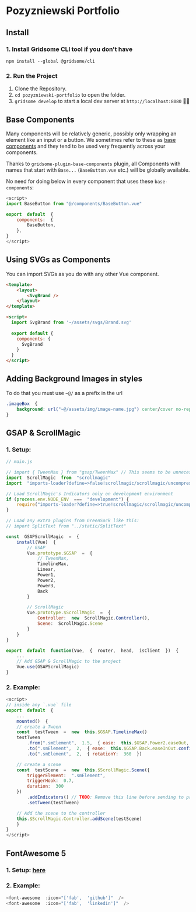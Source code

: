 
#  Pozyzniewski Portfolio

    
## Install
### 1. Install Gridsome CLI tool if you don't have

`npm install --global @gridsome/cli`

### 2. Run the Project
1. Clone the Repository.
2.  `cd pozyzniewski-portfolio` to open the folder.
3.  `gridsome develop` to start a local dev server at `http://localhost:8080` 🎉🙌

## Base Components
Many components will be relatively generic, possibly only wrapping an element like an input or a button. We sometimes refer to these as [base components](https://vuejs.org/v2/style-guide/#Base-component-names-strongly-recommended) and they tend to be used very frequently across your components.

Thanks to `gridsome-plugin-base-components` plugin, all Components with names that start with `Base...` (`BaseButton.vue` etc.) will be globally available. 

No need for doing below in every component that uses these `base-components`:
```javascript
<script>
import BaseButton from "@/components/BaseButton.vue"

export  default  { 
	components:  {
		BaseButton,
	},
}
</script>
```

## Using SVGs as Components
You can import SVGs as you do with any other Vue component.

```html
<template>
	<layout>
		<SvgBrand />
	</layout>
</template>

<script>
  import SvgBrand from '~/assets/svgs/Brand.svg'
  
  export default {
    components: {
      SvgBrand
    }
  }
</script>
```

## Adding Background Images in styles
To do that you must use ``~@/`` as a prefix in the url
```css 
.imageBox  {
	background: url("~@/assets/img/image-name.jpg") center/cover no-repeat;
}
```


## GSAP & ScrollMagic

### 1. Setup:
```javascript
// main.js

// import { TweenMax } from "gsap/TweenMax" // This seems to be unnecessary
import  ScrollMagic  from  "scrollmagic"
import  "imports-loader?define=>false!scrollmagic/scrollmagic/uncompressed/plugins/animation.gsap"

// Load ScrollMagic's Indicators only on development environment
if (process.env.NODE_ENV  ===  "development") {
	require("imports-loader?define=>true!scrollmagic/scrollmagic/uncompressed/plugins/debug.addIndicators")
}

// Load any extra plugins from GreenSock like this:
// import SplitText from "../static/SplitText"

const  GSAPScrollMagic  =  {
	install(Vue)  {
		// GSAP
		Vue.prototype.$GSAP  =  {
			// TweenMax,
			TimelineMax,
			Linear,
			Power1,
			Power2,
			Power3,
			Back
		}

		// ScrollMagic
		Vue.prototype.$ScrollMagic  =  {
			Controller:  new  ScrollMagic.Controller(),
			Scene:  ScrollMagic.Scene
		}
	}
}

export  default  function(Vue,  {  router,  head,  isClient  })  {
	...
	// Add GSAP & ScrollMagic to the project
	Vue.use(GSAPScrollMagic)
}
```

### 2. Example:

```javascript
<script>
// inside any `.vue` file
export  default  {
	...
	mounted()  {
	// create a Tween
	const  testTween  =  new  this.$GSAP.TimelineMax()
	testTween
		.from(".smElement",  1.5,  { ease:  this.$GSAP.Power2.easeOut, opacity:  0  })
		.to(".smElement",  2,  { ease:  this.$GSAP.Back.easeInOut.config(5.2), fontSize:  "30px"  })
		.to(".smElement",  2,  { rotationY:  360  })

	// create a scene
	const  testScene  =  new  this.$ScrollMagic.Scene({
		triggerElement:  ".smElement",
		triggerHook:  0.7,
		duration:  300
	})
		.addIndicators() // TODO: Remove this line before sending to production
		.setTween(testTween)

	// Add the scene to the controller
	this.$ScrollMagic.Controller.addScene(testScene)
	}
}
</script>
```

## FontAwesome 5

### 1. Setup: [here](https://gridsome.org/docs/assets-svg/#fontawesome-svg-icons)

### 2. Example:
```javascript
<font-awesome  :icon="['fab',  'github']"  />
<font-awesome  :icon="['fab',  'linkedin']"  />
```